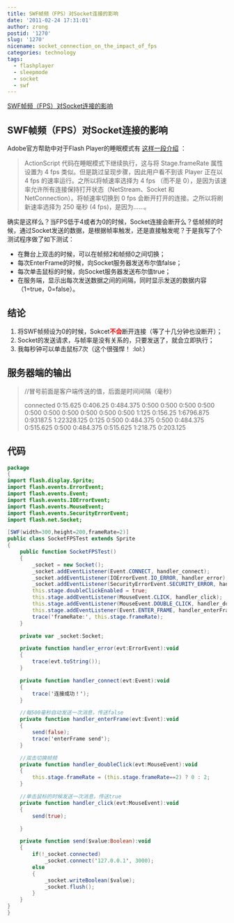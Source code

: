 ```yaml
---
title: SWF帧频（FPS）对Socket连接的影响
date: '2011-02-24 17:31:01'
author: zrong
postid: '1270'
slug: '1270'
nicename: socket_connection_on_the_impact_of_fps
categories: technology
tags:
  - flashplayer
  - sleepmode
  - socket
  - swf
---
```


[SWF帧频（FPS）对Socket连接的影响](https://blog.zengrong.net/post/1270.html)

## SWF帧频（FPS）对Socket连接的影响

Adobe官方帮助中对于Flash Player的睡眠模式有 [这样一段介绍][1] ：

> ActionScript 代码在睡眠模式下继续执行，这与将 Stage.frameRate 属性设置为 4 fps 类似。但是跳过呈现步骤，因此用户看不到该 Player 正在以 4 fps 的速率运行。之所以将帧速率选择为 4 fps （而不是 0），是因为该速率允许所有连接保持打开状态（NetStream、Socket 和 NetConnection）。将帧速率切换到 0 fps 会断开打开的连接。之所以将刷新速率选择为 250 毫秒 (4 fps)，是因为……。

确实是这样么？当FPS低于4或者为0的时候，Socket连接会断开么？低帧频的时候，通过Socket发送的数据，是根据帧率触发，还是直接触发呢？于是我写了个测试程序做了如下测试：

- 在舞台上双击的时候，可以在帧频2和帧频0之间切换；
- 每次EnterFrame的时候，向Socket服务器发送布尔值false；
- 每次单击鼠标的时候，向Socket服务器发送布尔值true；
- 在服务端，显示出每次发送数据之间的间隔，同时显示发送的数据内容（1=true，0=false）。

<!--more-->

## 结论

1. 将SWF帧频设为0的时候，Sokcet<strong><span style="color: #ff0000;">不会</span></strong>断开连接（等了十几分钟也没断开）；
1. Socket的发送请求，与帧率是没有关系的，只要发送了，就会立即执行；
1. 我每秒钟可以单击鼠标7次（这个很强悍！ :lol:）

## 服务器端的输出

>//冒号前面是客户端传送的值，后面是时间间隔（毫秒）
>
>connected
>0:15.625
>0:406.25
>0:484.375
>0:500
>0:500
>0:500
>0:500
>0:500
>0:500
>0:500
>0:500
>0:500
>0:500
>1:125
>0:156.25
>1:6796.875
>0:93187.5
>1:22328.125
>0:125
>0:500
>0:484.375
>0:500
>0:484.375
>0:515.625
>0:500
>0:484.375
>0:515.625
>1:218.75
>0:203.125

## 代码

``` actionscript
package
{
import flash.display.Sprite;
import flash.events.ErrorEvent;
import flash.events.Event;
import flash.events.IOErrorEvent;
import flash.events.MouseEvent;
import flash.events.SecurityErrorEvent;
import flash.net.Socket;

[SWF(width=300,height=200,frameRate=2)]
public class SocketFPSTest extends Sprite
{
	public function SocketFPSTest()
	{
		_socket = new Socket();
		_socket.addEventListener(Event.CONNECT, handler_connect);
		_socket.addEventListener(IOErrorEvent.IO_ERROR, handler_error);
		_socket.addEventListener(SecurityErrorEvent.SECURITY_ERROR, handler_error);
		this.stage.doubleClickEnabled = true;
		this.stage.addEventListener(MouseEvent.CLICK, handler_click);
		this.stage.addEventListener(MouseEvent.DOUBLE_CLICK, handler_doubleClick);
		this.stage.addEventListener(Event.ENTER_FRAME, handler_enterFrame);
		trace('frameRate:', this.stage.frameRate);
	}

	private var _socket:Socket;

	private function handler_error(evt:ErrorEvent):void
	{
		trace(evt.toString());
	}

	private function handler_connect(evt:Event):void
	{
		trace('连接成功！');
	}

	//每500毫秒自动发送一次消息，传送false
	private function handler_enterFrame(evt:Event):void
	{
		send(false);
		trace('enterFrame send');
	}

	//双击切换帧频
	private function handler_doubleClick(evt:MouseEvent):void
	{
		this.stage.frameRate = (this.stage.frameRate==2) ? 0 : 2;
	}

	//单击鼠标的时候发送一次消息，传送true
	private function handler_click(evt:MouseEvent):void
	{
		send(true);

	}

	private function send($value:Boolean):void
	{
		if(!_socket.connected)
			_socket.connect('127.0.0.1', 3000);
		else
		{
			_socket.writeBoolean($value);
			_socket.flush();
		}
	}
}
}
```

[1]: http://help.adobe.com/zh_CN/as3/mobile/WS4bebcd66a74275c36cfb8137124318eebc6-8000.html#WS4bebcd66a74275c36cfb8137124318eebc6-7fff
